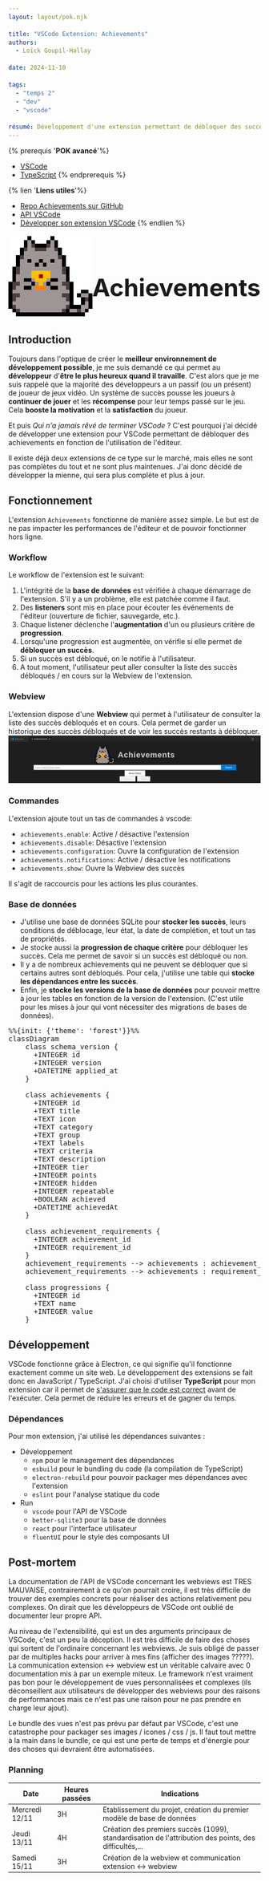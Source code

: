 ```yaml
---
layout: layout/pok.njk

title: "VSCode Extension: Achievements"
authors:
  - Loïck Goupil-Hallay

date: 2024-11-10

tags:
  - "temps 2"
  - "dev"
  - "vscode"

résumé: Développement d'une extension permettant de débloquer des succès en fonction de l'utilisation de VSCode.
---
```


<head>
  <link rel="icon" href="https://github.com/BoxBoxJason/achievements/blob/203309903d67090188814ce491a9d418ab71891e/assets/icons/pusheen_holding_trophy.png?raw=true" type="image/x-icon">
</head>

<script type="module">
  // Mermaid configuration
  import mermaid from 'https://cdn.jsdelivr.net/npm/mermaid@11/dist/mermaid.esm.min.mjs';
  mermaid.initialize({ startOnLoad: true });
</script>

{% prerequis '**POK avancé**'%}
- [VSCode](https://code.visualstudio.com/)
- [TypeScript](https://www.typescriptlang.org/)
{% endprerequis %}

{% lien '**Liens utiles**'%}
- [Repo Achievements sur GitHub](https://github.com/boxboxjason/achievements)
- [API VSCode](https://code.visualstudio.com/api)
- [Développer son extension VSCode](https://code.visualstudio.com/api/get-started/your-first-extension)
{% endlien %}

<div class="image-title" style="display: flex; justify-content: center; align-items: center; margin-top: 10px;">
  <img src="https://github.com/BoxBoxJason/achievements/blob/203309903d67090188814ce491a9d418ab71891e/assets/icons/pusheen_holding_trophy.png?raw=true" alt="Achievements logo" width="200px" style="image-rendering: pixelated; border: none; margin: 0">
  <h1 style="width: fit-content; font-size: 3rem; padding-top: 10px;">Achievements</h1>
</div>

## Introduction
Toujours dans l'optique de créer le **meilleur environnement de développement possible**, je me suis demandé ce qui permet au **développeur** d'**être le plus heureux quand il travaille**. C'est alors que je me suis rappelé que la majorité des développeurs a un passif (ou un présent) de joueur de jeux vidéo. Un système de succès pousse les joueurs à **continuer de jouer** et les **récompense** pour leur temps passé sur le jeu. Cela **booste la motivation** et la **satisfaction** du joueur.

Et puis *Qui n'a jamais rêvé de terminer VSCode* ? C'est pourquoi j'ai décidé de développer une extension pour VSCode permettant de débloquer des achievements en fonction de l'utilisation de l'éditeur.

Il existe déjà deux extensions de ce type sur le marché, mais elles ne sont pas complètes du tout et ne sont plus maintenues. J'ai donc décidé de développer la mienne, qui sera plus complète et plus à jour.

## Fonctionnement
L'extension `Achievements` fonctionne de manière assez simple. Le but est de ne pas impacter les performances de l'éditeur et de pouvoir fonctionner hors ligne.

### Workflow
Le workflow de l'extension est le suivant:
1. L'intégrité de la **base de données** est vérifiée à chaque démarrage de l'extension. S'il y a un problème, elle est patchée comme il faut.
2. Des **listeners** sont mis en place pour écouter les événements de l'éditeur (ouverture de fichier, sauvegarde, etc.).
3. Chaque listener déclenche l'**augmentation** d'un ou plusieurs critère de **progression**.
4. Lorsqu'une progression est augmentée, on vérifie si elle permet de **débloquer un succès**.
5. Si un succès est débloqué, on le notifie à l'utilisateur.
6. A tout moment, l'utilisateur peut aller consulter la liste des succès débloqués / en cours sur la Webview de l'extension.

### Webview
L'extension dispose d'une **Webview** qui permet à l'utilisateur de consulter la liste des succès débloqués et en cours. Cela permet de garder un historique des succès débloqués et de voir les succès restants à débloquer.
![Webview](./webview.png)

### Commandes
L'extension ajoute tout un tas de commandes à vscode:
- `achievements.enable`: Active / désactive l'extension
- `achievements.disable`: Désactive l'extension
- `achievements.configuration`: Ouvre la configuration de l'extension
- `achievements.notifications`: Active / désactive les notifications
- `achievements.show`: Ouvre la Webview des succès

Il s'agit de raccourcis pour les actions les plus courantes.

### Base de données
- J'utilise une base de données SQLite pour **stocker les succès**, leurs conditions de déblocage, leur état, la date de complétion, et tout un tas de propriétés.
- Je stocke aussi la **progression de chaque critère** pour débloquer les succès. Cela me permet de savoir si un succès est débloqué ou non.
- Il y a de nombreux achievements qui ne peuvent se débloquer que si certains autres sont débloqués. Pour cela, j'utilise une table qui **stocke les dépendances entre les succès**.
- Enfin, je **stocke les versions de la base de données** pour pouvoir mettre à jour les tables en fonction de la version de l'extension. (C'est utile pour les mises à jour qui vont nécessiter des migrations de bases de données).

<pre class="mermaid">
%%{init: {'theme': 'forest'}}%%
classDiagram
    class schema_version {
      +INTEGER id
      +INTEGER version
      +DATETIME applied_at
    }

    class achievements {
      +INTEGER id
      +TEXT title
      +TEXT icon
      +TEXT category
      +TEXT group
      +TEXT labels
      +TEXT criteria
      +TEXT description
      +INTEGER tier
      +INTEGER points
      +INTEGER hidden
      +INTEGER repeatable
      +BOOLEAN achieved
      +DATETIME achievedAt
    }

    class achievement_requirements {
      +INTEGER achievement_id
      +INTEGER requirement_id
    }
    achievement_requirements --> achievements : achievement_id
    achievement_requirements --> achievements : requirement_id

    class progressions {
      +INTEGER id
      +TEXT name
      +INTEGER value
    }
</pre>

## Développement
VSCode fonctionne grâce à Electron, ce qui signifie qu'il fonctionne exactement comme un site web. Le développement des extensions se fait donc en JavaScript / TypeScript.
J'ai choisi d'utiliser **TypeScript** pour mon extension car il permet de <u>s'assurer que le code est correct</u> avant de l'exécuter. Cela permet de réduire les erreurs et de gagner du temps.

### Dépendances
Pour mon extension, j'ai utilisé les dépendances suivantes :
- Développement
    - `npm` pour le management des dépendances
    - `esbuild` pour le bundling du code (la compilation de TypeScript)
    - `electron-rebuild` pour pouvoir packager mes dépendances avec l'extension
    - `eslint` pour l'analyse statique du code
- Run
    - `vscode` pour l'API de VSCode
    - `better-sqlite3` pour la base de données
    - `react` pour l'interface utilisateur
    - `fluentUI` pour le style des composants UI

## Post-mortem
La documentation de l'API de VSCode concernant les webviews est TRES MAUVAISE, contrairement à ce qu'on pourrait croire, il est très difficile de trouver des exemples concrets pour réaliser des actions relativement peu complexes. On dirait que les développeurs de VSCode ont oublié de documenter leur propre API.

Au niveau de l'extensibilité, qui est un des arguments principaux de VSCode, c'est un peu la déception. Il est très difficile de faire des choses qui sortent de l'ordinaire concernant les webviews. Je suis obligé de passer par de multiples hacks pour arriver à mes fins (afficher des images ?????). La communication extension <-> webview est un véritable calvaire avec 0 documentation mis à par un exemple miteux. Le framework n'est vraiment pas bon pour le développement de vues personnalisées et complexes (ils déconseillent aux utilisateurs de développer des webviews pour des raisons de performances mais ce n'est pas une raison pour ne pas prendre en charge leur ajout).

Le bundle des vues n'est pas prévu par défaut par VSCode, c'est une catastrophe pour packager ses images / icones / css / js. Il faut tout mettre à la main dans le bundle, ce qui est une perte de temps et d'énergie pour des choses qui devraient être automatisées.

### Planning
| Date | Heures passées | Indications |
| -------- | -------- |-------- |
| Mercredi 12/11  | 3H  | Etablissement du projet, création du premier modèle de base de données |
| Jeudi 13/11  | 4H  | Création des premiers succès (1099), standardisation de l'attribution des points, des difficultés,... |
| Samedi 15/11 | 3H | Création de la webview et communication extension <-> webview |
